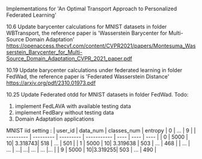 Implementations for 'An Optimal Transport Approach to Personalized Federated Learning'



10.6 Update barycenter calculations for MNIST datasets in folder WBTransport, the reference paper is 'Wasserstein Barycenter for Multi-Source Domain Adaptation'
https://openaccess.thecvf.com/content/CVPR2021/papers/Montesuma_Wasserstein_Barycenter_for_Multi-Source_Domain_Adaptation_CVPR_2021_paper.pdf

10.19 Update barycenter calculations under federated learning in folder FedWad, the reference paper is 'Federated Wasserstein Distance' https://arxiv.org/pdf/2310.01973.pdf

10.25 Update Federated otdd for MNIST datasets in folder FedWad. 
Todo: 
1. implement FedLAVA with available testing data 
2. implement FedBary without testing data
3. Domain Adaptation applications 

MNIST iid setting : 
| user_id  | data_num | classes_num | entropy | 0 | ... | 9  | 
| --------- | --------- | --------- | ----------- | ---- | ---- | ---- |
|  0   | 5000 | 10| 3.318743| 518   | ...  | 501 | 
|  1   | 5000 | 10| 3.319638 |  503   | ...  | 468 | 
|   ...   |  ... |  ...|  ...|  ... | ... |... |
|  9  | 5000 | 10|3.319255| 503 | ... | 490 | 
